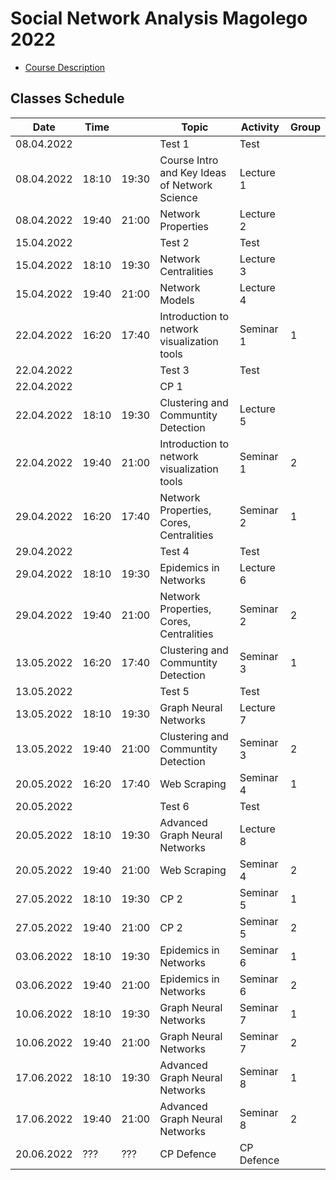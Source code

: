 # Social Network Analysis Magolego 2022

* [Course Description](course_description.md)

## Classes Schedule
| Date       | Time  |       | Topic                                         | Activity   | Group |
|------------|-------|-------|-----------------------------------------------|------------|-------|
| 08.04.2022 |       |       | Test 1                                        | Test       |       |
| 08.04.2022 | 18:10 | 19:30 | Course Intro and Key Ideas of Network Science | Lecture 1  |       |
| 08.04.2022 | 19:40 | 21:00 | Network Properties                            | Lecture 2  |       |
| 15.04.2022 |       |       | Test 2                                        | Test       |       |
| 15.04.2022 | 18:10 | 19:30 | Network Centralities                          | Lecture 3  |       |
| 15.04.2022 | 19:40 | 21:00 | Network Models                                | Lecture 4  |       |
| 22.04.2022 | 16:20 | 17:40 | Introduction to network visualization tools   | Seminar 1  | 1     |
| 22.04.2022 |       |       | Test 3                                        | Test       |       |
| 22.04.2022 |       |       | CP 1                                          |            |       |
| 22.04.2022 | 18:10 | 19:30 | Clustering and Communtity Detection           | Lecture 5  |       |
| 22.04.2022 | 19:40 | 21:00 | Introduction to network visualization tools   | Seminar 1  | 2     |
| 29.04.2022 | 16:20 | 17:40 | Network Properties, Cores, Centralities       | Seminar 2  | 1     |
| 29.04.2022 |       |       | Test 4                                        | Test       |       |
| 29.04.2022 | 18:10 | 19:30 | Epidemics in Networks                         | Lecture 6  |       |
| 29.04.2022 | 19:40 | 21:00 | Network Properties, Cores, Centralities       | Seminar 2  | 2     |
| 13.05.2022 | 16:20 | 17:40 | Clustering and Communtity Detection           | Seminar 3  | 1     |
| 13.05.2022 |       |       | Test 5                                        | Test       |       |
| 13.05.2022 | 18:10 | 19:30 | Graph Neural Networks                         | Lecture 7  |       |
| 13.05.2022 | 19:40 | 21:00 | Clustering and Communtity Detection           | Seminar 3  | 2     |
| 20.05.2022 | 16:20 | 17:40 | Web Scraping                                  | Seminar 4  | 1     |
| 20.05.2022 |       |       | Test 6                                        | Test       |       |
| 20.05.2022 | 18:10 | 19:30 | Advanced Graph Neural Networks                | Lecture 8  |       |
| 20.05.2022 | 19:40 | 21:00 | Web Scraping                                  | Seminar 4  | 2     |
| 27.05.2022 | 18:10 | 19:30 | CP 2                                          | Seminar 5  | 1     |
| 27.05.2022 | 19:40 | 21:00 | CP 2                                          | Seminar 5  | 2     |
| 03.06.2022 | 18:10 | 19:30 | Epidemics in Networks                         | Seminar 6  | 1     |
| 03.06.2022 | 19:40 | 21:00 | Epidemics in Networks                         | Seminar 6  | 2     |
| 10.06.2022 | 18:10 | 19:30 | Graph Neural Networks                         | Seminar 7  | 1     |
| 10.06.2022 | 19:40 | 21:00 | Graph Neural Networks                         | Seminar 7  | 2     |
| 17.06.2022 | 18:10 | 19:30 | Advanced Graph Neural Networks                | Seminar 8  | 1     |
| 17.06.2022 | 19:40 | 21:00 | Advanced Graph Neural Networks                | Seminar 8  | 2     |
| 20.06.2022 | ???   | ???   | CP Defence                                    | CP Defence |       |
